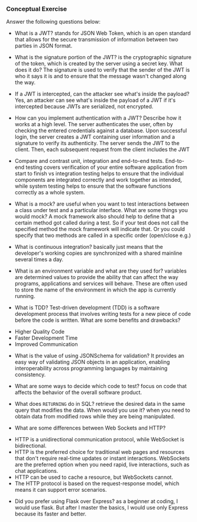 ### Conceptual Exercise

Answer the following questions below:

- What is a JWT? stands for JSON Web Token, which is an open standard that allows for the secure transmission of information between two parties in JSON format.

- What is the signature portion of the JWT? is the cryptographic signature of the token, which is created by the server using a secret key. 
What does it do? The signature is used to verify that the sender of the JWT is who it says it is and to ensure that the message wasn't changed along the way.

- If a JWT is intercepted, can the attacker see what's inside the payload? Yes, an attacker can see what's inside the payload of a JWT if it's intercepted because JWTs are serialized, not encrypted.

- How can you implement authentication with a JWT?  Describe how it works at a high level. The server authenticates the user, often by checking the entered credentials against a database. Upon successful login, the server creates a JWT containing user information and a signature to verify its authenticity. The server sends the JWT to the client. Then, each subsequent request from the client includes the JWT

- Compare and contrast unit, integration and end-to-end tests.
End-to-end testing covers verification of your entire software application from start to finish vs integration testing helps to ensure that the individual components are integrated correctly and work together as intended, while system testing helps to ensure that the software functions correctly as a whole system.

- What is a mock? are useful when you want to test interactions between a class under test and a particular interface.
What are some things you would mock? A mock framework also should help to define that a certain method got called during a test. So if your test does not call the specified method the mock framework will indicate that. Or you could specify that two methods are called in a specific order (open/close e.g.)

- What is continuous integration?  basically just means that the developer's working copies are synchronized with a shared mainline several times a day.

- What is an environment variable and what are they used for? variables are determined values to provide the ability that can affect the way programs, applications and services will behave. These are often used to store the name of the environment in which the app is currently running. 

- What is TDD? Test-driven development (TDD) is a software development process that involves writing tests for a new piece of code before the code is written. 
What are some benefits and drawbacks?
* Higher Quality Code
* Faster Development Time
* Improved Communication

- What is the value of using JSONSchema for validation? It provides an easy way of validating JSON objects in an application, enabling interoperability across programming languages by maintaining consistency. 

- What are some ways to decide which code to test? focus on code that affects the behavior of the overall software product.

- What does `RETURNING` do in SQL? retrieve the desired data in the same query that modifies the data.
When would you use it? when you need to obtain data from modified rows while they are being manipulated. 

- What are some differences between Web Sockets and HTTP? 
* HTTP is a unidirectional communication protocol, while WebSocket is bidirectional.
* HTTP is the preferred choice for traditional web pages and resources that don't require real-time updates or instant interactions. WebSockets are the preferred option when you need rapid, live interactions, such as chat applications.
* HTTP can be used to cache a resource, but WebSockets cannot.
* The HTTP protocol is based on the request-response model, which means it can support error scenarios.

- Did you prefer using Flask over Express? as a beginner at coding, I would use flask. But after I master the basics, I would use only Express because its faster and better. 
